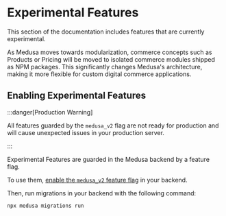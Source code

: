 # Experimental Features

This section of the documentation includes features that are currently experimental.

As Medusa moves towards modularization, commerce concepts such as Products or Pricing will be moved to isolated commerce modules shipped as NPM packages. This significantly changes Medusa's architecture, making it more flexible for custom digital commerce applications.

## Enabling Experimental Features

:::danger[Production Warning]

All features guarded by the `medusa_v2` flag are not ready for production and will cause unexpected issues in your production server.

:::

Experimental Features are guarded in the Medusa backend by a feature flag.

To use them, [enable the `medusa_v2` feature flag](../development/feature-flags/toggle.md) in your backend.

Then, run migrations in your backend with the following command:

```bash
npx medusa migrations run
```
